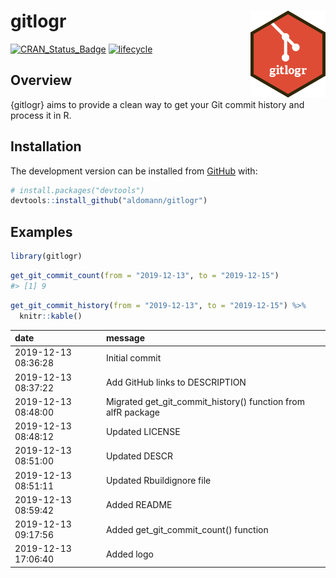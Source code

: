
# gitlogr <img src="man/figures/logo.png" align="right" width="120" />

<!-- badges: start -->

[![CRAN\_Status\_Badge](https://www.r-pkg.org/badges/version/gitlogr)](https://cran.r-project.org/package=gitlogr)
[![lifecycle](https://img.shields.io/badge/lifecycle-stable-brightgreen.svg)](https://www.tidyverse.org/lifecycle/#stable)
<!-- [![R build status](https://github.com/aldomann/<package>/workflows/R-CMD-check/badge.svg)](https://github.com/aldomann/<package>/actions) -->
<!-- [![Codecov test coverage](https://codecov.io/gh/aldomann/<package>/branch/master/graph/badge.svg)](https://codecov.io/gh/aldomann/<package>?branch=master) -->
<!-- [![pkgdown status](https://github.com/aldomann/<package>/workflows/pkgdown/badge.svg)](https://aldomann.github.io/<package>/) -->
<!-- badges: end -->

## Overview

{gitlogr} aims to provide a clean way to get your Git commit history and
process it in R.

## Installation

<!-- You can install the released version of gitlogr from [CRAN](https://CRAN.R-project.org) with: -->
<!-- ``` r -->
<!-- install.packages("gitlogr") -->
<!-- ``` -->
<!-- And  -->

The development version can be installed from
[GitHub](https://github.com/) with:

``` r
# install.packages("devtools")
devtools::install_github("aldomann/gitlogr")
```

## Examples

``` r
library(gitlogr)
```

``` r
get_git_commit_count(from = "2019-12-13", to = "2019-12-15")
#> [1] 9
```

``` r
get_git_commit_history(from = "2019-12-13", to = "2019-12-15") %>% 
  knitr::kable()
```

| date                | message                                                         |
|:--------------------|:----------------------------------------------------------------|
| 2019-12-13 08:36:28 | Initial commit                                                  |
| 2019-12-13 08:37:22 | Add GitHub links to DESCRIPTION                                 |
| 2019-12-13 08:48:00 | Migrated get\_git\_commit\_history() function from alfR package |
| 2019-12-13 08:48:12 | Updated LICENSE                                                 |
| 2019-12-13 08:51:00 | Updated DESCR                                                   |
| 2019-12-13 08:51:11 | Updated Rbuildignore file                                       |
| 2019-12-13 08:59:42 | Added README                                                    |
| 2019-12-13 09:17:56 | Added get\_git\_commit\_count() function                        |
| 2019-12-13 17:06:40 | Added logo                                                      |
